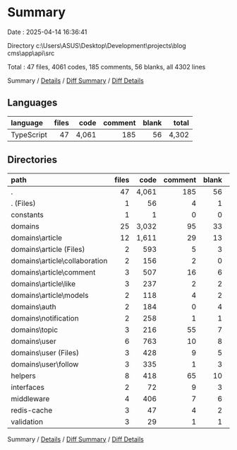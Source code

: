# Summary

Date : 2025-04-14 16:36:41

Directory c:\\Users\\ASUS\\Desktop\\Development\\projects\\blog cms\\app\\api\\src

Total : 47 files,  4061 codes, 185 comments, 56 blanks, all 4302 lines

Summary / [Details](details.md) / [Diff Summary](diff.md) / [Diff Details](diff-details.md)

## Languages
| language | files | code | comment | blank | total |
| :--- | ---: | ---: | ---: | ---: | ---: |
| TypeScript | 47 | 4,061 | 185 | 56 | 4,302 |

## Directories
| path | files | code | comment | blank | total |
| :--- | ---: | ---: | ---: | ---: | ---: |
| . | 47 | 4,061 | 185 | 56 | 4,302 |
| . (Files) | 1 | 56 | 4 | 1 | 61 |
| constants | 1 | 1 | 0 | 0 | 1 |
| domains | 25 | 3,032 | 95 | 33 | 3,160 |
| domains\\article | 12 | 1,611 | 29 | 13 | 1,653 |
| domains\\article (Files) | 2 | 593 | 5 | 3 | 601 |
| domains\\article\\collaboration | 2 | 156 | 2 | 0 | 158 |
| domains\\article\\comment | 3 | 507 | 16 | 6 | 529 |
| domains\\article\\like | 3 | 237 | 2 | 2 | 241 |
| domains\\article\\models | 2 | 118 | 4 | 2 | 124 |
| domains\\auth | 2 | 184 | 0 | 4 | 188 |
| domains\\notification | 2 | 258 | 1 | 1 | 260 |
| domains\\topic | 3 | 216 | 55 | 7 | 278 |
| domains\\user | 6 | 763 | 10 | 8 | 781 |
| domains\\user (Files) | 3 | 428 | 9 | 5 | 442 |
| domains\\user\\follow | 3 | 335 | 1 | 3 | 339 |
| helpers | 8 | 418 | 65 | 10 | 493 |
| interfaces | 2 | 72 | 9 | 3 | 84 |
| middleware | 4 | 406 | 7 | 6 | 419 |
| redis-cache | 3 | 47 | 4 | 2 | 53 |
| validation | 3 | 29 | 1 | 1 | 31 |

Summary / [Details](details.md) / [Diff Summary](diff.md) / [Diff Details](diff-details.md)